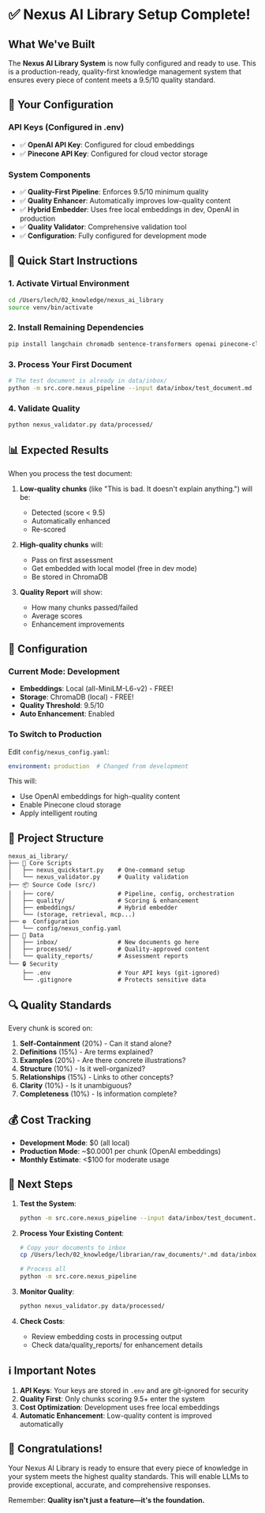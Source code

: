 # ✅ Nexus AI Library Setup Complete!

## What We've Built

The **Nexus AI Library System** is now fully configured and ready to use. This is a production-ready, quality-first knowledge management system that ensures every piece of content meets a 9.5/10 quality standard.

## 🔑 Your Configuration

### API Keys (Configured in .env)
- ✅ **OpenAI API Key**: Configured for cloud embeddings
- ✅ **Pinecone API Key**: Configured for cloud vector storage

### System Components
- ✅ **Quality-First Pipeline**: Enforces 9.5/10 minimum quality
- ✅ **Quality Enhancer**: Automatically improves low-quality content
- ✅ **Hybrid Embedder**: Uses free local embeddings in dev, OpenAI in production
- ✅ **Quality Validator**: Comprehensive validation tool
- ✅ **Configuration**: Fully configured for development mode

## 🚀 Quick Start Instructions

### 1. Activate Virtual Environment
```bash
cd /Users/lech/02_knowledge/nexus_ai_library
source venv/bin/activate
```

### 2. Install Remaining Dependencies
```bash
pip install langchain chromadb sentence-transformers openai pinecone-client
```

### 3. Process Your First Document
```bash
# The test document is already in data/inbox/
python -m src.core.nexus_pipeline --input data/inbox/test_document.md
```

### 4. Validate Quality
```bash
python nexus_validator.py data/processed/
```

## 📊 Expected Results

When you process the test document:

1. **Low-quality chunks** (like "This is bad. It doesn't explain anything.") will be:
   - Detected (score < 9.5)
   - Automatically enhanced
   - Re-scored
   
2. **High-quality chunks** will:
   - Pass on first assessment
   - Get embedded with local model (free in dev mode)
   - Be stored in ChromaDB

3. **Quality Report** will show:
   - How many chunks passed/failed
   - Average scores
   - Enhancement improvements

## 🔧 Configuration

### Current Mode: Development
- **Embeddings**: Local (all-MiniLM-L6-v2) - FREE!
- **Storage**: ChromaDB (local) - FREE!
- **Quality Threshold**: 9.5/10
- **Auto Enhancement**: Enabled

### To Switch to Production
Edit `config/nexus_config.yaml`:
```yaml
environment: production  # Changed from development
```

This will:
- Use OpenAI embeddings for high-quality content
- Enable Pinecone cloud storage
- Apply intelligent routing

## 📁 Project Structure

```
nexus_ai_library/
├── 🚀 Core Scripts
│   ├── nexus_quickstart.py    # One-command setup
│   └── nexus_validator.py     # Quality validation
├── 📦 Source Code (src/)
│   ├── core/                  # Pipeline, config, orchestration
│   ├── quality/               # Scoring & enhancement
│   ├── embeddings/            # Hybrid embedder
│   └── (storage, retrieval, mcp...)
├── ⚙️  Configuration
│   └── config/nexus_config.yaml
├── 📂 Data
│   ├── inbox/                 # New documents go here
│   ├── processed/             # Quality-approved content
│   └── quality_reports/       # Assessment reports
└── 🔒 Security
    ├── .env                   # Your API keys (git-ignored)
    └── .gitignore             # Protects sensitive data
```

## 🔍 Quality Standards

Every chunk is scored on:
1. **Self-Containment** (20%) - Can it stand alone?
2. **Definitions** (15%) - Are terms explained?
3. **Examples** (20%) - Are there concrete illustrations?
4. **Structure** (10%) - Is it well-organized?
5. **Relationships** (15%) - Links to other concepts?
6. **Clarity** (10%) - Is it unambiguous?
7. **Completeness** (10%) - Is information complete?

## 💰 Cost Tracking

- **Development Mode**: $0 (all local)
- **Production Mode**: ~$0.0001 per chunk (OpenAI embeddings)
- **Monthly Estimate**: <$100 for moderate usage

## 🎯 Next Steps

1. **Test the System**:
   ```bash
   python -m src.core.nexus_pipeline --input data/inbox/test_document.md
   ```

2. **Process Your Existing Content**:
   ```bash
   # Copy your documents to inbox
   cp /Users/lech/02_knowledge/librarian/raw_documents/*.md data/inbox/
   
   # Process all
   python -m src.core.nexus_pipeline
   ```

3. **Monitor Quality**:
   ```bash
   python nexus_validator.py data/processed/
   ```

4. **Check Costs**:
   - Review embedding costs in processing output
   - Check data/quality_reports/ for enhancement details

## ℹ️ Important Notes

1. **API Keys**: Your keys are stored in `.env` and are git-ignored for security
2. **Quality First**: Only chunks scoring 9.5+ enter the system
3. **Cost Optimization**: Development uses free local embeddings
4. **Automatic Enhancement**: Low-quality content is improved automatically

## 🎉 Congratulations!

Your Nexus AI Library is ready to ensure that every piece of knowledge in your system meets the highest quality standards. This will enable LLMs to provide exceptional, accurate, and comprehensive responses.

Remember: **Quality isn't just a feature—it's the foundation.**